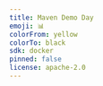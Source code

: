 ```yaml
---
title: Maven Demo Day
emoji: 📊
colorFrom: yellow
colorTo: black
sdk: docker
pinned: false
license: apache-2.0
---
```

